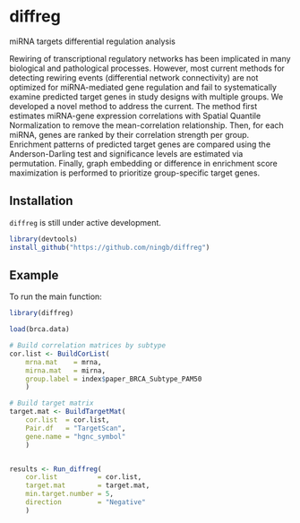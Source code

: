 
# diffreg
miRNA targets differential regulation analysis
<!-- badges: start -->
<!-- badges: end -->

Rewiring of transcriptional regulatory networks has been implicated in many biological and pathological processes. However, most current methods for detecting rewiring events (differential network connectivity) are not optimized for miRNA-mediated gene regulation and fail to systematically examine predicted target genes in study designs with multiple groups. We developed a novel method to address the current. The method first estimates miRNA-gene expression correlations with Spatial Quantile Normalization to remove the mean-correlation relationship. Then, for each miRNA, genes are ranked by their correlation strength per group. Enrichment patterns of predicted target genes are compared using the Anderson-Darling test and significance levels are estimated via permutation. Finally, graph embedding or difference in enrichment score maximization is performed to prioritize group-specific target genes. 

## Installation

`diffreg` is still under active development.

``` r
library(devtools)
install_github("https://github.com/ningb/diffreg")
```

## Example

To run the main function:

``` r
library(diffreg)

load(brca.data)

# Build correlation matrices by subtype
cor.list <- BuildCorList(
	mrna.mat    = mrna,
	mirna.mat   = mirna,
	group.label = index$paper_BRCA_Subtype_PAM50
	)

# Build target matrix	
target.mat <- BuildTargetMat(
	cor.list  = cor.list,
	Pair.df   = "TargetScan",
	gene.name = "hgnc_symbol"
	)


results <- Run_diffreg(
	cor.list          = cor.list,
	target.mat        = target.mat,
	min.target.number = 5,
	direction         = "Negative"
	)
```

